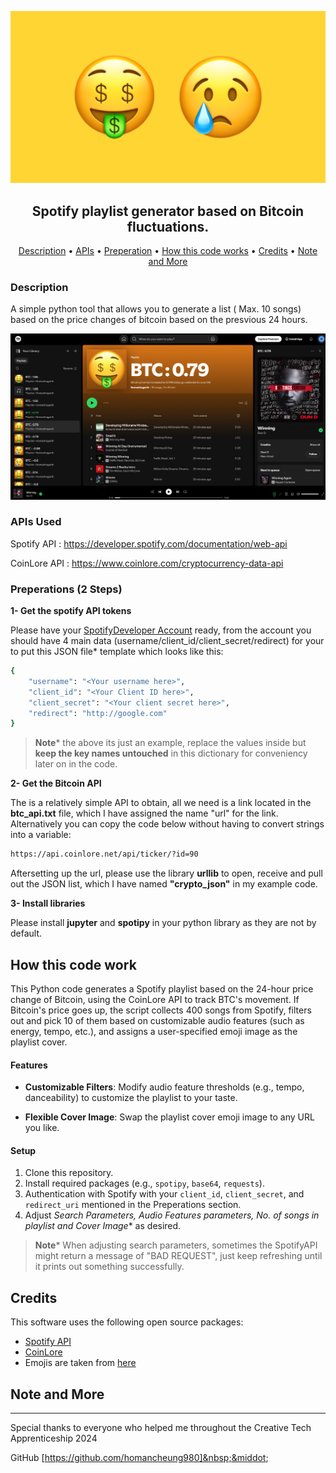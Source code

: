 ![Screenshot 2024-11-05 151300](images/Thumbnail.png)

<h2 align="center">Spotify playlist generator based on Bitcoin fluctuations.</h2>



<p align="center">
  <a href="#Description">Description</a> •
  <a href="#APIs Used ">APIs</a> •
  <a href="#Preperations (2 Steps)">Preperation</a> •
  <a href="#How this code works">How this code works</a> •
  <a href="#Credits">Credits</a> •
  <a href="#Note and More">Note and More</a>
</p>

### Description

A simple python tool that allows you to generate a list ( Max. 10 songs) based on the price changes of bitcoin based on the presvious 24 hours.

![Screenshot 2024-11-05 151300](images/Screen.png)

### APIs Used 

Spotify API : https://developer.spotify.com/documentation/web-api

CoinLore API : https://www.coinlore.com/cryptocurrency-data-api





### Preperations (2 Steps)



**1- Get the spotify API tokens** 

Please have your [SpotifyDeveloper Account](https://developer.spotify.com/documentation/web-api) ready, from the account you should have 4 main data (username/client_id/client_secret/redirect) for your to put this JSON file* template which looks like this:

```bash
{
    "username": "<Your username here>", 
    "client_id": "<Your Client ID here>",
    "client_secret": "<Your client secret here>",
    "redirect": "http://google.com"
}
```

> **Note***
> the above its just an example, replace the values inside but **keep the key names untouched** in this dictionary for conveniency later on in the code.



**2- Get the Bitcoin API** 

The is a relatively simple API to obtain, all we need is a link located in the **btc_api.txt** file, which I have assigned the name "url" for the link. Alternatively you can copy the code below without having to convert strings into a variable:

```HTML
https://api.coinlore.net/api/ticker/?id=90
```

Aftersetting up the url, please use the library **urllib** to open, receive and pull out the JSON list, which I have named **"crypto_json"** in my example code.



**3- Install libraries** 

Please install **jupyter** and **spotipy**  in your python library as they are not by default.





## How this code work

This Python code generates a Spotify playlist based on the 24-hour price change of Bitcoin, using the CoinLore API to track BTC's movement. If Bitcoin's price goes up, the script collects 400 songs from Spotify, filters out and pick 10 of them based on customizable audio features (such as energy, tempo, etc.), and assigns a user-specified emoji image as the playlist cover.

#### Features

- **Customizable Filters**: Modify audio feature thresholds (e.g., tempo, danceability) to customize the playlist to your taste.

- **Flexible Cover Image**: Swap the playlist cover emoji image to any URL you like.

  

#### Setup

1. Clone this repository.
2. Install required packages (e.g., `spotipy`, `base64`, `requests`).
3. Authentication with Spotify with your `client_id`, `client_secret`, and `redirect_uri` mentioned in the Preperations section.
4. Adjust **Search Parameters*, Audio Features parameters, No. of songs in playlist and Cover Image** as desired.

> **Note***
> When adjusting search parameters, sometimes the SpotifyAPI might return a message of "BAD REQUEST", just keep refreshing until it prints out something successfully. 



## Credits

This software uses the following open source packages:

- [Spotify API](https://developer.spotify.com/documentation/web-api)
- [CoinLore](https://www.coinlore.com/cryptocurrency-data-api)
- Emojis are taken from [here](https://emoji.aranja.com/)

## Note and More

---

Special thanks to everyone who helped me throughout the Creative Tech Apprenticeship 2024

GitHub [https://github.com/homancheung980]&nbsp;&middot;&nbsp;

